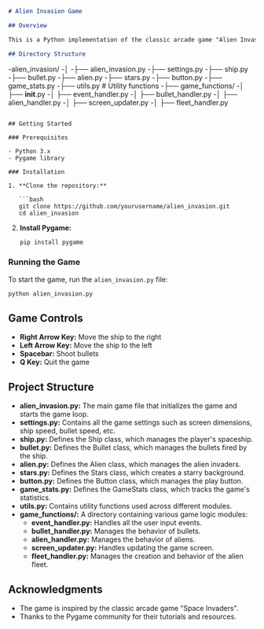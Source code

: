 ```markdown
# Alien Invasion Game

## Overview

This is a Python implementation of the classic arcade game "Alien Invasion" using the Pygame library. The game involves a spaceship controlled by the player that must shoot down waves of incoming aliens.

## Directory Structure

```
-alien_invasion/
-│
-├── alien_invasion.py
-├── settings.py
-├── ship.py
-├── bullet.py
-├── alien.py
-├── stars.py
-├── button.py
-├── game_stats.py
-├── utils.py  # Utility functions
-├── game_functions/
-│   ├── __init__.py
-│   ├── event_handler.py
-│   ├── bullet_handler.py
-│   ├── alien_handler.py
-│   ├── screen_updater.py
-│   ├── fleet_handler.py
```

## Getting Started

### Prerequisites

- Python 3.x
- Pygame library

### Installation

1. **Clone the repository:**

   ```bash
   git clone https://github.com/yourusername/alien_invasion.git
   cd alien_invasion
   ```

2. **Install Pygame:**

   ```bash
   pip install pygame
   ```

### Running the Game

To start the game, run the `alien_invasion.py` file:

```bash
python alien_invasion.py
```

## Game Controls

- **Right Arrow Key:** Move the ship to the right
- **Left Arrow Key:** Move the ship to the left
- **Spacebar:** Shoot bullets
- **Q Key:** Quit the game

## Project Structure

- **alien_invasion.py:** The main game file that initializes the game and starts the game loop.
- **settings.py:** Contains all the game settings such as screen dimensions, ship speed, bullet speed, etc.
- **ship.py:** Defines the Ship class, which manages the player's spaceship.
- **bullet.py:** Defines the Bullet class, which manages the bullets fired by the ship.
- **alien.py:** Defines the Alien class, which manages the alien invaders.
- **stars.py:** Defines the Stars class, which creates a starry background.
- **button.py:** Defines the Button class, which manages the play button.
- **game_stats.py:** Defines the GameStats class, which tracks the game's statistics.
- **utils.py:** Contains utility functions used across different modules.
- **game_functions/:** A directory containing various game logic modules:
  - **event_handler.py:** Handles all the user input events.
  - **bullet_handler.py:** Manages the behavior of bullets.
  - **alien_handler.py:** Manages the behavior of aliens.
  - **screen_updater.py:** Handles updating the game screen.
  - **fleet_handler.py:** Manages the creation and behavior of the alien fleet.



## Acknowledgments

- The game is inspired by the classic arcade game "Space Invaders".
- Thanks to the Pygame community for their tutorials and resources.
```


